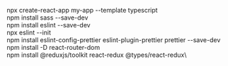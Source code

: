 npx create-react-app my-app --template typescript\
npm install sass --save-dev\
npm install eslint --save-dev\
npx eslint --init\
npm install eslint-config-prettier eslint-plugin-prettier prettier --save-dev\
npm install -D react-router-dom\
npm install @reduxjs/toolkit react-redux @types/react-redux\